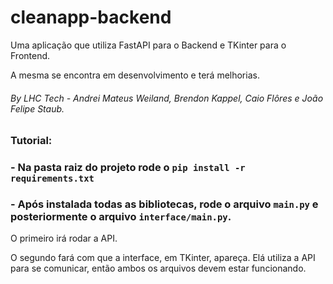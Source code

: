 # cleanapp-backend
Uma aplicação que utiliza FastAPI para o Backend e TKinter para o Frontend.

A mesma se encontra em desenvolvimento e terá melhorias.

###### By LHC Tech - Andrei Mateus Weiland, Brendon Kappel, Caio Flôres e João Felipe Staub.
### Tutorial:
### - Na pasta raiz do projeto rode o `pip install -r requirements.txt`

### - Após instalada todas as bibliotecas, rode o arquivo `main.py` e posteriormente o arquivo `interface/main.py`.

O primeiro irá rodar a API.

O segundo fará com que a interface, em TKinter, apareça. Elá utiliza a API para se comunicar, então ambos os arquivos devem estar funcionando.

